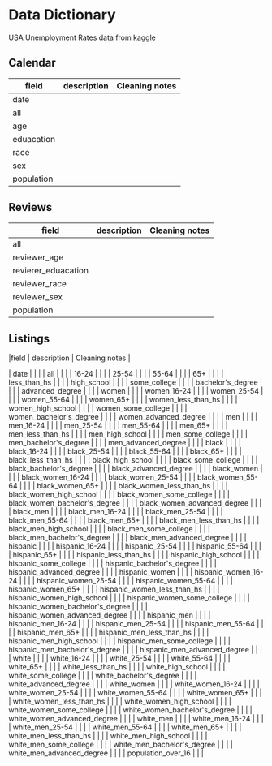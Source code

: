 # Data Dictionary

USA Unemployment Rates data from [kaggle](https://www.kaggle.com/datasets/asaniczka/unemployment-rates-by-demographics-1978-2023)

## Calendar

|field | description | Cleaning notes |
|------| ------------| ---------------|
| date | | |
| all | | |
| age | | |
| eduacation | | |
| race | | |
| sex | | |
| population | | |

## Reviews

|field | description | Cleaning notes |
|------| ------------| ---------------|
| all | | |
| reviewer_age | | |
| revierer_eduacation | | |
| reviewer_race | | |
| reviewer_sex | | |
| population | | |

## Listings

|field | description | Cleaning notes |

| date | | |
| all | | |
| 16-24 | | |
| 25-54 | | |
| 55-64 | | |
| 65+ | | |
| less_than_hs | | |
| high_school | | |
| some_college | | |
| bachelor's_degree | | |
| advanced_degree | | |
| women | | |
| women_16-24 | | |
| women_25-54 | | |
| women_55-64 | | |
| women_65+ | | |
| women_less_than_hs | | |
| women_high_school | | |
| women_some_college | | |
| women_bachelor's_degree | | |
| women_advanced_degree | | |
| men | | |
| men_16-24 | | |
| men_25-54 | | |
| men_55-64 | | |
| men_65+ | | |
| men_less_than_hs | | |
| men_high_school | | |
| men_some_college | | |
| men_bachelor's_degree | | |
| men_advanced_degree | | |
| black | | |
| black_16-24 | | |
| black_25-54 | | |
| black_55-64 | | |
| black_65+ | | |
| black_less_than_hs | | |
| black_high_school | | |
| black_some_college | | |
| black_bachelor's_degree | | |
| black_advanced_degree | | |
| black_women | | |
| black_women_16-24 | | |
| black_women_25-54 | | |
| black_women_55-64 | | |
| black_women_65+ | | |
| black_women_less_than_hs | | |
| black_women_high_school | | |
| black_women_some_college | | |
| black_women_bachelor's_degree | | |
| black_women_advanced_degree | | |
| black_men | | |
| black_men_16-24 | | |
| black_men_25-54 | | |
| black_men_55-64 | | |
| black_men_65+ | | |
| black_men_less_than_hs | | |
| black_men_high_school | | |
| black_men_some_college | | |
| black_men_bachelor's_degree | | |
| black_men_advanced_degree | | |
| hispanic | | |
| hispanic_16-24 | | |
| hispanic_25-54 | | |
| hispanic_55-64 | | |
| hispanic_65+ | | |
| hispanic_less_than_hs | | |
| hispanic_high_school | | |
| hispanic_some_college | | |
| hispanic_bachelor's_degree | | |
| hispanic_advanced_degree | | |
| hispanic_women | | |
| hispanic_women_16-24 | | |
| hispanic_women_25-54 | | |
| hispanic_women_55-64 | | |
| hispanic_women_65+ | | |
| hispanic_women_less_than_hs | | |
| hispanic_women_high_school | | |
| hispanic_women_some_college | | |
| hispanic_women_bachelor's_degree | | |
| hispanic_women_advanced_degree | | |
| hispanic_men | | |
| hispanic_men_16-24 | | |
| hispanic_men_25-54 | | |
| hispanic_men_55-64 | | |
| hispanic_men_65+ | | |
| hispanic_men_less_than_hs | | |
| hispanic_men_high_school | | |
| hispanic_men_some_college | | |
| hispanic_men_bachelor's_degree | | |
| hispanic_men_advanced_degree | | |
| white | | |
| white_16-24 | | |
| white_25-54 | | |
| white_55-64 | | |
| white_65+ | | |
| white_less_than_hs | | |
| white_high_school | | |
| white_some_college | | |
| white_bachelor's_degree | | |
| white_advanced_degree | | |
| white_women | | |
| white_women_16-24 | | |
| white_women_25-54 | | |
| white_women_55-64 | | |
| white_women_65+ | | |
| white_women_less_than_hs | | |
| white_women_high_school | | |
| white_women_some_college | | |
| white_women_bachelor's_degree | | |
| white_women_advanced_degree | | |
| white_men | | |
| white_men_16-24 | | |
| white_men_25-54 | | |
| white_men_55-64 | | |
| white_men_65+ | | |
| white_men_less_than_hs | | |
| white_men_high_school | | |
| white_men_some_college | | |
| white_men_bachelor's_degree | | |
| white_men_advanced_degree | | |
| population_over_16 | | |
